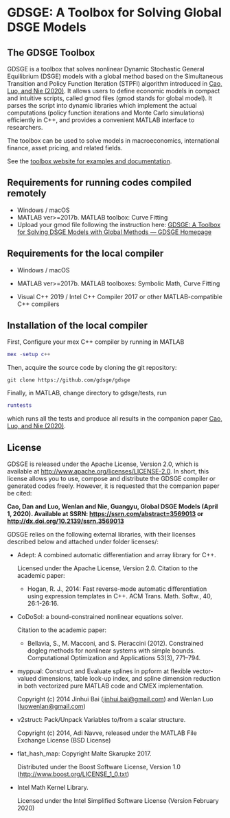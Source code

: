 # GDSGE: A Toolbox for Solving Global DSGE Models

## The GDSGE Toolbox

GDSGE is a toolbox that solves nonlinear Dynamic Stochastic General Equilibrium (DSGE) models with a global method based on the Simultaneous Transition and Policy Function Iteration (STPFI) algorithm introduced in [Cao, Luo, and Nie (2020)](https://papers.ssrn.com/sol3/papers.cfm?abstract_id=3569013). It allows users to define economic models in compact and intuitive scripts, called gmod files (gmod stands for global model). It parses the script into dynamic libraries which implement the actual computations (policy function iterations and Monte Carlo simulations) efficiently in C++, and provides a convenient MATLAB interface to researchers.

The toolbox can be used to solve models in macroeconomics, international finance, asset pricing, and related fields.

See the [toolbox website for examples and documentation](http://www.gdsge.com/).

## Requirements for running codes compiled remotely

* Windows / macOS
* MATLAB ver>=2017b. MATLAB toolbox: Curve Fitting
* Upload your gmod file following the instruction here: [GDSGE: A Toolbox for Solving DSGE Models with Global Methods — GDSGE Homepage](http://www.gdsge.com/)

## Requirements for the local compiler

* Windows / macOS

* MATLAB ver>=2017b. MATLAB toolboxes: Symbolic Math, Curve Fitting

* Visual C++ 2019 / Intel C++ Compiler 2017 or other MATLAB-compatible C++ compilers

## Installation of the local compiler

First, Configure your mex C++ compiler by running in MATLAB

  ```matlab
  mex -setup c++
  ```

Then, acquire the source code by cloning the git repository:

```git
git clone https://github.com/gdsge/gdsge
```

Finally, in MATLAB, change directory to gdsge/tests, run

```matlab
runtests
```

which runs all the tests and produce all results in the companion paper [Cao, Luo, and Nie (2020)](https://papers.ssrn.com/sol3/papers.cfm?abstract_id=3569013).

## License

GDSGE is released under the Apache License, Version 2.0,  which is available at http://www.apache.org/licenses/LICENSE-2.0. In short, this license allows you to use, compose and distribute the GDSGE compiler or generated codes freely. However, it is requested that the companion paper be cited:

**Cao, Dan and Luo, Wenlan and Nie, Guangyu, Global DSGE Models (April 1, 2020). Available at SSRN: https://ssrn.com/abstract=3569013 or http://dx.doi.org/10.2139/ssrn.3569013**

GDSGE relies on the following external libraries, with their licenses described below and attached under folder licenses/:

* Adept: A combined automatic differentiation and array library for C++.

  Licensed under the Apache License, Version 2.0. Citation to the academic paper:

  * Hogan, R. J., 2014: Fast reverse-mode automatic differentiation using expression templates in C++. ACM Trans.
    Math. Softw., 40, 26:1-26:16.

* CoDoSol: a bound-constrained nonlinear equations solver.

  Citation to the academic paper:

  * Bellavia, S., M. Macconi, and S. Pieraccini (2012). Constrained dogleg methods for nonlinear systems with simple bounds. Computational Optimization and Applications 53(3), 771–794.

* myppual: Construct and Evaluate splines in ppform at flexible vector-valued dimensions, table look-up index, and spline dimension reduction in both vectorized pure MATLAB code and CMEX implementation.

  Copyright (c) 2014 Jinhui Bai (jinhui.bai@gmail.com) and Wenlan Luo (luowenlan@gmail.com)

* v2struct: Pack/Unpack Variables to/from a scalar structure.

  Copyright (c) 2014, Adi Navve, released under the MATLAB File Exchange License (BSD License)

* flat_hash_map: Copyright Malte Skarupke 2017.

  Distributed under the Boost Software License, Version 1.0 (http://www.boost.org/LICENSE_1_0.txt)

* Intel Math Kernel Library.

  Licensed under the Intel Simplified Software License (Version February 2020)
